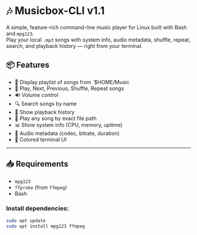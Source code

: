 # 🎶 Musicbox-CLI v1.1

A simple, feature-rich command-line music player for Linux built with Bash and `mpg123`.  
Play your local `.mp3` songs with system info, audio metadata, shuffle, repeat, search, and playback history — right from your terminal.


## 📦 Features

- 📄 Display playlist of songs from `$HOME/Music
- 🎵 Play, Next, Previous, Shuffle, Repeat songs
- 🔊 Volume control
- 🔍 Search songs by name
- 📜 Show playback history
- 📂 Play any song by exact file path
- 📊 Show system info (CPU, memory, uptime)
- 📑 Audio metadata (codec, bitrate, duration)
- 🎨 Colored terminal UI

---

## 📥 Requirements

- `mpg123`
- `ffprobe` (from `ffmpeg`)
- Bash

### Install dependencies:
```bash
sudo apt update
sudo apt install mpg123 ffmpeg

